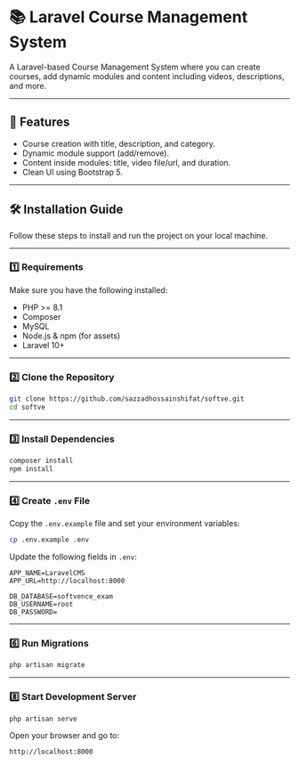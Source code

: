 
# 📚 Laravel Course Management System

A Laravel-based Course Management System where you can create courses, add dynamic modules and content including videos, descriptions, and more.

---

## 🚀 Features

- Course creation with title, description, and category.
- Dynamic module support (add/remove).
- Content inside modules: title, video file/url, and duration.
- Clean UI using Bootstrap 5.

---

## 🛠️ Installation Guide

Follow these steps to install and run the project on your local machine.

---

### 1️⃣ Requirements

Make sure you have the following installed:

- PHP >= 8.1
- Composer
- MySQL
- Node.js & npm (for assets)
- Laravel 10+

---

### 2️⃣ Clone the Repository

```bash
git clone https://github.com/sazzadhossainshifat/softve.git
cd softve
```

---

### 3️⃣ Install Dependencies

```bash
composer install
npm install
```

---

### 4️⃣ Create `.env` File

Copy the `.env.example` file and set your environment variables:

```bash
cp .env.example .env
```

Update the following fields in `.env`:

```env
APP_NAME=LaravelCMS
APP_URL=http://localhost:8000

DB_DATABASE=softvence_exam
DB_USERNAME=root
DB_PASSWORD=
```

---


### 6️⃣ Run Migrations

```bash
php artisan migrate
```

---

### 8️⃣ Start Development Server

```bash
php artisan serve
```

Open your browser and go to:

```
http://localhost:8000





